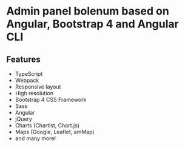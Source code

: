 # Admin panel bolenum based on Angular, Bootstrap 4 and Angular CLI



## Features
* TypeScript
* Webpack
* Responsive layout
* High resolution
* Bootstrap 4 CSS Framework
* Sass
* Angular
* jQuery
* Charts (Chartist, Chart.js)
* Maps (Google, Leaflet, amMap)
* and many more!

